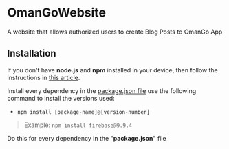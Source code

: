 # OmanGoWebsite
A website that allows authorized users to create Blog Posts to OmanGo App

## Installation
If you don't have **node.js** and **npm** installed in your device, then follow the instructions in [this article](https://radixweb.com/blog/installing-npm-and-nodejs-on-windows-and-mac).

Install every dependency in the [package.json file](./package.json)
use the following command to install the versions used: 
* `npm install [package-name]@[version-number]`
> Example: `npm install firebase@9.9.4`

Do this for every dependency in the "**package.json**" file

